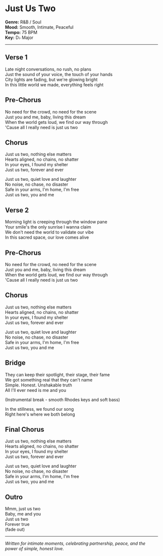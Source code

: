 # Just Us Two

**Genre:** R&B / Soul  
**Mood:** Smooth, Intimate, Peaceful  
**Tempo:** 75 BPM  
**Key:** D♭ Major  

---

## Verse 1
Late night conversations, no rush, no plans  
Just the sound of your voice, the touch of your hands  
City lights are fading, but we're glowing bright  
In this little world we made, everything feels right  

## Pre-Chorus
No need for the crowd, no need for the scene  
Just you and me, baby, living this dream  
When the world gets loud, we find our way through  
'Cause all I really need is just us two  

## Chorus
Just us two, nothing else matters  
Hearts aligned, no chains, no shatter  
In your eyes, I found my shelter  
Just us two, forever and ever  

Just us two, quiet love and laughter  
No noise, no chase, no disaster  
Safe in your arms, I'm home, I'm free  
Just us two, you and me  

## Verse 2
Morning light is creeping through the window pane  
Your smile's the only sunrise I wanna claim  
We don't need the world to validate our vibe  
In this sacred space, our love comes alive  

## Pre-Chorus
No need for the crowd, no need for the scene  
Just you and me, baby, living this dream  
When the world gets loud, we find our way through  
'Cause all I really need is just us two  

## Chorus
Just us two, nothing else matters  
Hearts aligned, no chains, no shatter  
In your eyes, I found my shelter  
Just us two, forever and ever  

Just us two, quiet love and laughter  
No noise, no chase, no disaster  
Safe in your arms, I'm home, I'm free  
Just us two, you and me  

## Bridge
They can keep their spotlight, their stage, their fame  
We got something real that they can't name  
Simple. Honest. Unshakable truth  
All I'll ever need is me and you  

(Instrumental break - smooth Rhodes keys and soft bass)

In the stillness, we found our song  
Right here's where we both belong  

## Final Chorus
Just us two, nothing else matters  
Hearts aligned, no chains, no shatter  
In your eyes, I found my shelter  
Just us two, forever and ever  

Just us two, quiet love and laughter  
No noise, no chase, no disaster  
Safe in your arms, I'm home, I'm free  
Just us two, you and me  

## Outro
Mmm, just us two  
Baby, me and you  
Just us two  
Forever true  
(fade out)

---

*Written for intimate moments, celebrating partnership, peace, and the power of simple, honest love.*

